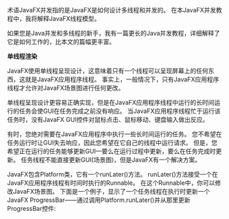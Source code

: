 术语JavaFX并发指的是JavaFX是如何设计多线程和并发的。 在本JavaFX并发教程中，我将解释JavaFX线程模型。  

 如果您是Java并发和多线程的新手，我有一篇更长的Java并发教程，详细解释了它是如何工作的，比本文的篇幅更丰富。  

**单线程渲染**

JavaFX使用单线程呈现设计，这意味着只有一个线程可以呈现屏幕上的任何东西，这就是JavaFX应用程序线程。 事实上，一般情况下，只有JavaFX应用程序线程才允许对JavaFX场景图进行任何更改。  

单线程呈现设计更容易正确实现，但是在JavaFX应用程序线程中运行的长时间运行的任务会使GUI在任务完成之前没有响应。 当JavaFX应用程序线程忙于运行该任务时，没有JavaFX GUI控件对鼠标点击、鼠标移动、键盘输入做出反应。  

有时，您绝对需要在JavaFX应用程序中执行一些长时间运行的任务。 您不希望在任务运行时让GUI失去响应，因此您希望在它自己的线程中运行请求。 但是，您希望正在运行的任务能够更新GUI—要么在运行过程中更新，要么在任务完成时更新。 任务线程不能直接更新GUI(场景图)，但是JavaFX有一个解决方案。  

 

JavaFX包含Platform类，它有一个runLater()方法。 runLater()方法接受一个在JavaFX应用程序线程有时间时执行的Runnable。 在这个Runnable中，你可以修改JavaFX场景图。 下面是一个例子，显示了一个任务线程在执行时更新一个JavaFX ProgressBar——通过调用Platform.runLater()并从那里更新ProgressBar控件:  